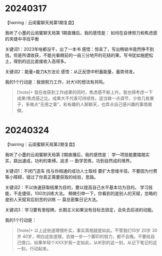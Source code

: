 # 20240317
【haining｜云闺蜜聊天局第1期复盘】

我听了小墨的云闺蜜聊天局第 1期直播后，我的感悟是：
如何在自律努力和焦虑感的夹缝中寻找平衡

关键词1：2023年啥都没干，出了一本书
感悟：惊呆了，写出畅销书竟然挣不到钱。但是所谓收获，不能光看眼前的一亩三分地开的花结的果。写书犹如施肥松土，得到的远比直接收入高得多。

关键词2：能量>能力&方法论
感悟：从正反馈中积蓄能量，蓄势待发。

我的1个行动是：我很努力工作，对大V的想法有共鸣。
>[!note]+ 我在收获到工作成果的同时，焦虑感不断上升。我也得考虑一下 成果/焦虑感之比。成果大不代表可持续性。适当做一点调节，少收几枚果子，多做点“无用之事”，和有趣的人聊聊天，也弄点自己感兴趣的事情做做。

# 20240324
【haining｜云闺蜜聊天局第2期复盘】

我听了小墨的云闺蜜聊天局第 2期直播后，我的感悟是：
学一项技能要踏踏实实，跳出速成，功利的束缚。追求 -- 勤学苦练，功到自然成的境界。

关键词1：不闭门造车 找与你相通的成功人士取经
要扩大思维半径。不要因为付费等小障碍，错过了你真正需要获取的经验，思路。


关键词2：不以快速获取结果为目的，要以提高自己水平基本功为目的。
学习技能，不走捷径，100次训练大法。
稍微引申一下，你看到的是别人的天赋，忽略的是别人天赋背后刻苦的训练 -- 莫总密集日记大法。

关键词3：学习要有里程碑。长期主义如果没有目标去锁定，会失去前进的动能。


我的1个行动是：
>[!note]+ 以上这些道理很朴实，事实真相就是如此。不管我们10岁 20岁 30岁 40岁，明白这些道理，去做一步一个脚印的努力，都不会晚。不要给自己借口，如果年轻个XXX岁我一定如此，从听到的这一刻，从记下笔记的这一刻，行动起来。